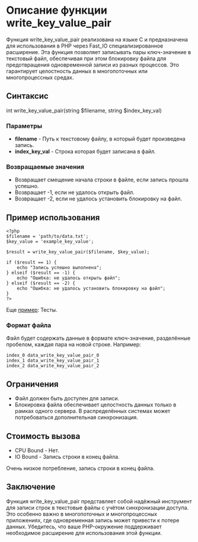 # Описание функции write_key_value_pair

Функция write_key_value_pair реализована на языке C и предназначена для использования в PHP через Fast_IO специализированное расширение. Эта функция позволяет записывать пары ключ-значение в текстовый файл, обеспечивая при этом блокировку файла для предотвращения одновременной записи из разных процессов. Это гарантирует целостность данных в многопоточных или многопроцессных средах.

## Синтаксис

int write_key_value_pair(string $filename, string $index_key_val)


### Параметры

- **filename** - Путь к текстовому файлу, в который будет произведена запись.
- **index_key_val** - Строка которая будет записана в файл.

### Возвращаемые значения

- Возвращает смещение начала строки в файле, если запись прошла успешно.
- Возвращает -1, если не удалось открыть файл.
- Возвращает -2, если не удалось установить блокировку на файл.

## Пример использования

```
<?php
$filename = 'path/to/data.txt';
$key_value = 'example_key_value';

$result = write_key_value_pair($filename, $key_value);

if ($result == 1) {
    echo "Запись успешно выполнена";
} elseif ($result == -1) {
    echo "Ошибка: не удалось открыть файл";
} elseif ($result == -2) {
    echo "Ошибка: не удалось установить блокировку на файл";
}
?>
```

Еще [пример](/test/readme.md): Тесты.

### Формат файла

Файл будет содержать данные в формате ключ-значение, разделённые пробелом, каждая пара на новой строке. Например:

```
index_0 data_write_key_value_pair_0
index_1 data_write_key_value_pair_1
index_2 data_write_key_value_pair_2
```


## Ограничения

- Файл должен быть доступен для записи.
- Блокировка файла обеспечивает целостность данных только в рамках одного сервера. В распределённых системах может потребоваться дополнительная синхронизация.

## Стоимость вызова

- CPU Bound - Нет.
- IO Bound - Запись строки в конец файла.

Очень низкое потребление, запись строки в конец файла.


## Заключение

Функция write_key_value_pair представляет собой надёжный инструмент для записи строк в текстовые файлы с учётом синхронизации доступа. Это особенно важно в многопоточных и многопроцессных приложениях, где одновременная запись может привести к потере данных. Убедитесь, что ваше PHP-окружение поддерживает необходимое расширение для использования этой функции.
